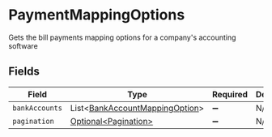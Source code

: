 # PaymentMappingOptions

Gets the bill payments mapping options for a company's accounting software


## Fields

| Field                                                                                  | Type                                                                                   | Required                                                                               | Description                                                                            |
| -------------------------------------------------------------------------------------- | -------------------------------------------------------------------------------------- | -------------------------------------------------------------------------------------- | -------------------------------------------------------------------------------------- |
| `bankAccounts`                                                                         | List\<[BankAccountMappingOption](../../models/components/BankAccountMappingOption.md)> | :heavy_minus_sign:                                                                     | N/A                                                                                    |
| `pagination`                                                                           | [Optional\<Pagination>](../../models/components/Pagination.md)                         | :heavy_minus_sign:                                                                     | N/A                                                                                    |